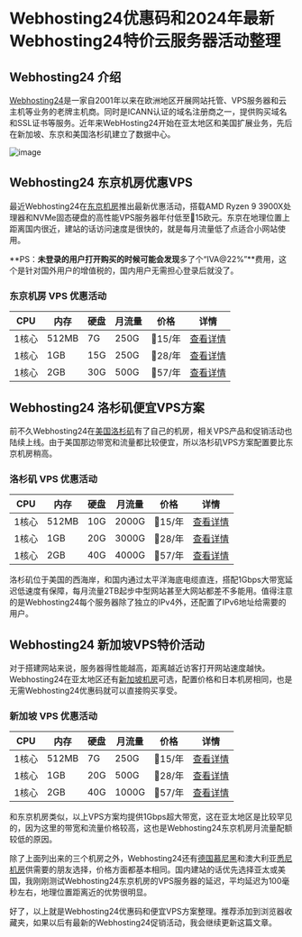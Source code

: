 # Webhosting24优惠码和2024年最新Webhosting24特价云服务器活动整理

## Webhosting24 介绍

[Webhosting24](https://console.webhosting24.com/aff.php?aff=184)是一家自2001年以来在欧洲地区开展网站托管、VPS服务器和云主机等业务的老牌主机商。同时是ICANN认证的域名注册商之一，提供购买域名和SSL证书等服务。近年来WebHosting24开始在亚太地区和美国扩展业务，先后在新加坡、东京和美国洛杉矶建立了数据中心。

![image](https://github.com/xfin6068/Webhosting24/assets/157929796/87447043-c93a-4113-b671-3c0ff7e38c86)


## Webhosting24 东京机房优惠VPS

最近Webhosting24在[东京机房](https://console.webhosting24.com/aff.php?aff=184&gid=45)推出最新优惠活动，搭载AMD Ryzen 9 3900X处理器和NVMe固态硬盘的高性能VPS服务器年付低至15欧元。东京在地理位置上距离国内很近，建站的话访问速度是很快的，就是每月流量低了点适合小网站使用。

**PS：**未登录的用户打开购买的时候可能会发现**多了个“IVA@22%”**费用，这个是针对国外用户的增值税的，国内用户无需担心登录后就没了。

### 东京机房 VPS 优惠活动

| CPU   | 内存  | 硬盘 | 月流量 | 价格    | 详情 |
|-------|-------|------|--------|---------|------|
| 1核心 | 512MB | 7G   | 250G   | 15/年 | [查看详情](https://console.webhosting24.com/aff.php?aff=184&pid=487) |
| 1核心 | 1GB   | 15G  | 250G   | 28/年 | [查看详情](https://console.webhosting24.com/aff.php?aff=184&pid=488) |
| 1核心 | 2GB   | 30G  | 500G   | 57/年 | [查看详情](https://console.webhosting24.com/aff.php?aff=184&pid=489) |

## Webhosting24 洛杉矶便宜VPS方案

前不久Webhosting24在[美国洛杉矶](https://console.webhosting24.com/aff.php?aff=184&gid=47)有了自己的机房，相关VPS产品和促销活动也陆续上线。由于美国那边带宽和流量都比较便宜，所以洛杉矶VPS方案配置要比东京机房稍高。

### 洛杉矶 VPS 优惠活动

| CPU   | 内存  | 硬盘 | 月流量 | 价格    | 详情 |
|-------|-------|------|--------|---------|------|
| 1核心 | 512MB | 10G  | 2000G  | 15/年 | [查看详情](https://console.webhosting24.com/aff.php?aff=184&pid=516) |
| 1核心 | 1GB   | 20G  | 3000G  | 28/年 | [查看详情](https://console.webhosting24.com/aff.php?aff=184&pid=517) |
| 1核心 | 2GB   | 40G  | 4000G  | 57/年 | [查看详情](https://console.webhosting24.com/aff.php?aff=184&pid=518) |

洛杉矶位于美国的西海岸，和国内通过太平洋海底电缆直连，搭配1Gbps大带宽延迟低速度有保障，每月流量2TB起步中型网站甚至大网站都差不多能用。值得注意的是Webhosting24每个服务器除了独立的IPv4外，还配置了IPv6地址给需要的用户。

## Webhosting24 新加坡VPS特价活动

对于搭建网站来说，服务器得性能越高，距离越近访客打开网站速度越快。Webhosting24在亚太地区还有[新加坡机房](https://console.webhosting24.com/aff.php?aff=184&gid=44)可选，配置价格和日本机房相同，也是无需Webhosting24优惠码就可以直接购买享受。

### 新加坡 VPS 优惠活动

| CPU   | 内存  | 硬盘 | 月流量 | 价格    | 详情 |
|-------|-------|------|--------|---------|------|
| 1核心 | 512MB | 7G   | 250G   | 15/年 | [查看详情](https://console.webhosting24.com/aff.php?aff=184&pid=480) |
| 1核心 | 1GB   | 20G  | 500G   | 28/年 | [查看详情](https://console.webhosting24.com/aff.php?aff=184&pid=468) |
| 1核心 | 2GB   | 40G  | 1000G  | 57/年 | [查看详情](https://console.webhosting24.com/aff.php?aff=184&pid=469) |

和东京机房类似，以上VPS方案均提供1Gbps超大带宽，这在亚太地区是比较罕见的，因为这里的带宽和流量价格较高，这也是Webhosting24东京机房月流量配额较低的原因。

除了上面列出来的三个机房之外，Webhosting24还有[德国慕尼黑](https://console.webhosting24.com/aff.php?aff=184&gid=42)和澳大利亚[悉尼机房](https://console.webhosting24.com/aff.php?aff=184&gid=46)供需要的朋友选择，价格方面都基本相同。国内建站的话优先选择亚太或美国，我刚刚测试Webhosting24东京机房的VPS服务器的延迟，平均延迟为100毫秒左右，地理位置距离近的优势很明显。

好了，以上就是Webhosting24优惠码和便宜VPS方案整理。推荐添加到浏览器收藏夹，如果以后有最新的Webhosting24促销活动，我会继续更新这篇文章。
